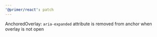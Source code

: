```yaml
---
'@primer/react': patch
---
```


AnchoredOverlay: `aria-expanded` attribute is removed from anchor when overlay is not open
